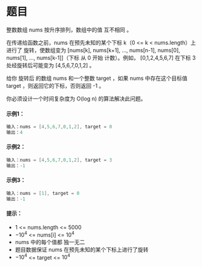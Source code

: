 # 题目
整数数组 nums 按升序排列，数组中的值 互不相同 。

在传递给函数之前，nums 在预先未知的某个下标 k（0 <= k < nums.length）上进行了 旋转，使数组变为 [nums[k], nums[k+1], ..., nums[n-1], nums[0], nums[1], ..., nums[k-1]]（下标 从 0 开始 计数）。例如， [0,1,2,4,5,6,7] 在下标 3 处经旋转后可能变为 [4,5,6,7,0,1,2] 。

给你 旋转后 的数组 nums 和一个整数 target ，如果 nums 中存在这个目标值 target ，则返回它的下标，否则返回 -1 。

你必须设计一个时间复杂度为 O(log n) 的算法解决此问题。

#### 示例1：

```c++
输入：nums = [4,5,6,7,0,1,2], target = 0
输出：4
```

#### 示例2：

```c++
输入：nums = [4,5,6,7,0,1,2], target = 3
输出：-1
```

#### 示例3：

```c++
输入：nums = [1], target = 0
输出：-1
```

#### 提示：

* 1 <= nums.length <= 5000
* $-10^4$ <= nums[i] <= $10^4$
* nums 中的每个值都 独一无二
* 题目数据保证 nums 在预先未知的某个下标上进行了旋转
* $-10^4$ <= target <= $10^4$
